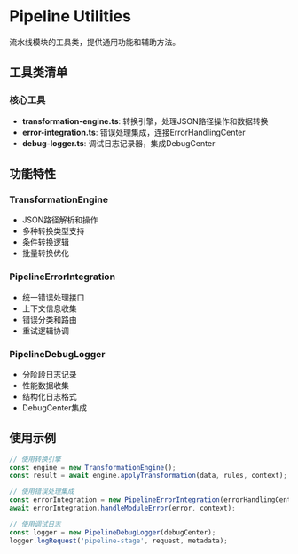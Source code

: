 # Pipeline Utilities

流水线模块的工具类，提供通用功能和辅助方法。

## 工具类清单

### 核心工具
- **transformation-engine.ts**: 转换引擎，处理JSON路径操作和数据转换
- **error-integration.ts**: 错误处理集成，连接ErrorHandlingCenter
- **debug-logger.ts**: 调试日志记录器，集成DebugCenter

## 功能特性

### TransformationEngine
- JSON路径解析和操作
- 多种转换类型支持
- 条件转换逻辑
- 批量转换优化

### PipelineErrorIntegration
- 统一错误处理接口
- 上下文信息收集
- 错误分类和路由
- 重试逻辑协调

### PipelineDebugLogger
- 分阶段日志记录
- 性能数据收集
- 结构化日志格式
- DebugCenter集成

## 使用示例

```typescript
// 使用转换引擎
const engine = new TransformationEngine();
const result = await engine.applyTransformation(data, rules, context);

// 使用错误处理集成
const errorIntegration = new PipelineErrorIntegration(errorHandlingCenter);
await errorIntegration.handleModuleError(error, context);

// 使用调试日志
const logger = new PipelineDebugLogger(debugCenter);
logger.logRequest('pipeline-stage', request, metadata);
```